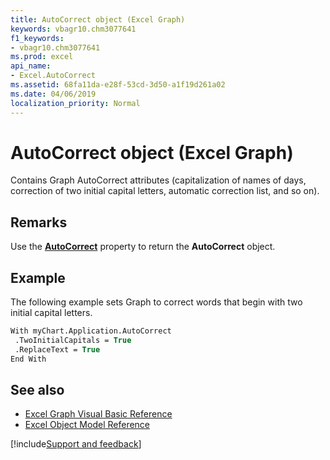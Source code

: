 ```yaml
---
title: AutoCorrect object (Excel Graph)
keywords: vbagr10.chm3077641
f1_keywords:
- vbagr10.chm3077641
ms.prod: excel
api_name:
- Excel.AutoCorrect
ms.assetid: 68fa11da-e28f-53cd-3d50-a1f19d261a02
ms.date: 04/06/2019
localization_priority: Normal
---
```



# AutoCorrect object (Excel Graph)

Contains Graph AutoCorrect attributes (capitalization of names of days, correction of two initial capital letters, automatic correction list, and so on).

## Remarks

Use the **[AutoCorrect](Excel.AutoCorrect-graph-property.md)** property to return the **AutoCorrect** object. 

## Example

The following example sets Graph to correct words that begin with two initial capital letters.

```vb
With myChart.Application.AutoCorrect 
 .TwoInitialCapitals = True 
 .ReplaceText = True 
End With
```

## See also

- [Excel Graph Visual Basic Reference](overview/excel/graph-visual-basic-reference.md)
- [Excel Object Model Reference](overview/excel/object-model.md)

[!include[Support and feedback](~/includes/feedback-boilerplate.md)]